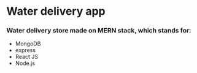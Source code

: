 # Water delivery app
### Water delivery store made on **MERN** stack, which stands for:
* MongoDB
* express
* React JS
* Node.js